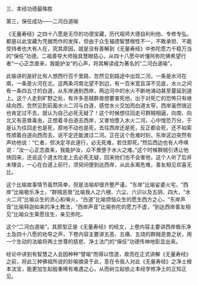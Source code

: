 三、本经功德最殊胜

第三，保任成功——二河白道喻

​        《无量寿经》之四十八愿是无尽的功德宝藏，历代祖师大德自利利他、专修专弘，都是以此宝藏为凭据而作的发挥，但由于众生福德智慧根性不一，不敢承担、不能受持者也大有人在，究其原因，就是没有善解到《无量寿经》中弥陀愿力千稳万当的“保任”功德。二祖善导大师独具慧眼慈心，从四十八愿中听懂阿弥陀佛希望行者“一心正念直来，我能护汝”的心声，将其解读成为著名的“二河白道喻”。

​        此喻讲的是好比有人想西行百千里路，忽然见到路途中出现二河，一条是水河在南，一条是火河在北，这两条河南北望不到边，有一百米宽且深不见底，水火之间有一条四五寸的白道，从东岸通到西岸，两边河中的水火不断地涌动甚至蔓延到道上。这个人走到旷野之处，有许多恶贼群兽想要害死他，出于对死亡的恐怖只有继续向西，忽然见到前面水火二河与白道，感觉水火交加而白道太窄，西岸虽然很近也肯定过不去，就认为自己必死无疑了！这个时候想往回走可群贼相逼，向南、向北又有恶兽毒虫，正想着寻白道去西岸，又害怕堕入水火二河。心中惶恐万分，于是认为往回走也是死，原地不动也是死，去往西岸还是死，反正都会死，还不如索性顺着白道向西而去，说不定还能渡过二河。正在这个危难时刻，东岸这边突然有声劝他说：“仁者，但决定寻此道行，必无死难，若住即死。”然后西边也有人呼唤说：“汝一心正念直来，我能护汝，众不畏堕于水火之难。”这个时候群贼引诱让他快回来，还说这个道太险走上去必死无疑，回来他们也不会害他，这个人听了后并未理会，一心在白道上前行，须臾间便到达西岸，从此永离危难，善友相见欢喜无比。

​        这个比喻故事情节虽然简单，但是法喻却很齐整严谨。“东岸”比喻娑婆火宅，“西岸”比喻极乐净土，“群贼恶兽”比喻我人之六根、六尘、六识以及五阴、四大，“水火二河”比喻众生的贪心和嗔火，“白道”比喻烦恼众生的愿生西方之心，“东岸声音”比喻释迦如来的净土教法，“西岸声音”比喻弥陀的愿力不虚，“到达西岸善友相见”比喻众生乘愿往生，亲见弥陀。

​        这个“二河白道喻”，其原型正是《无量寿经》的经文，上卷内容主要讲西岸极乐净土及四十八愿的劝导之声，下卷内容主要讲五恶、五痛、五烧的群贼恶兽之状，用一个生动的法喻将两土世尊的慈悲、净土法门的“保任”功德传神地彰显出来。

​        经论中讲到有智慧之人会因种种“譬喻”而得以悟道，故而在正式讲解《无量寿经》之前，将此三种佛祖所说的妙喻摘录于此，意在令我人对此《无量寿经》之净土根本法宝，能更加生起殷重稀有难遇之心，从而树立起依止本经学修净土的正知正见。